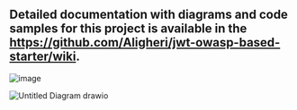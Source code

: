 
 ## Detailed documentation with diagrams and code samples for this project is available in the https://github.com/Aligheri/jwt-owasp-based-starter/wiki.

![image](https://github.com/user-attachments/assets/40743e55-29e9-473a-9757-6eb28b422cf4)


![Untitled Diagram drawio](https://github.com/user-attachments/assets/25434d0c-6684-421d-96f0-c1188a5e5f35)
